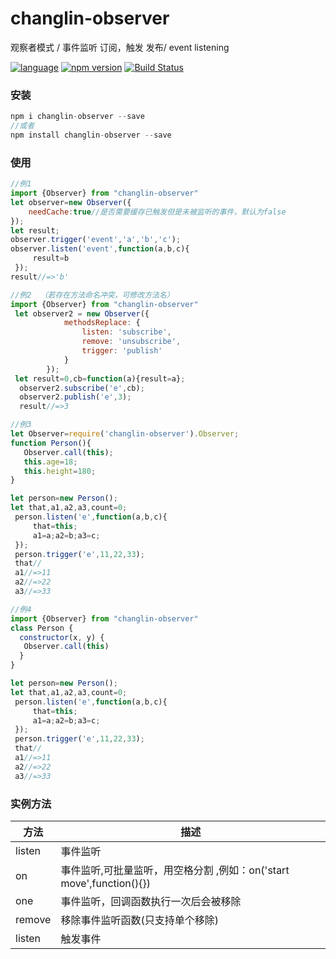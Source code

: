 # changlin-observer
观察者模式 / 事件监听 订阅，触发 发布/  event listening


[![language](https://img.shields.io/badge/language-javascript-orange.svg)](https://github.com/ChangLin-CN/changlin-observer.git)        [![npm version](https://img.shields.io/npm/v/changlin-observer.svg)](https://www.npmjs.com/package/changlin-observer)  [![Build Status](https://travis-ci.org/changlin-cn/changlin-observer.svg?branch=master)](https://travis-ci.org/changlin-cn/changlin-observer)

### 安装
```javascript
npm i changlin-observer --save
//或者
npm install changlin-observer --save
```

### 使用
```javascript
//例1
import {Observer} from "changlin-observer"
let observer=new Observer({
    needCache:true//是否需要缓存已触发但是未被监听的事件，默认为false
});
let result;
observer.trigger('event','a','b','c');
observer.listen('event',function(a,b,c){
     result=b
 });
result//=>'b'
```

```javascript
//例2  （若存在方法命名冲突，可修改方法名）
import {Observer} from "changlin-observer"
 let observer2 = new Observer({
            methodsReplace: {
                listen: 'subscribe',
                remove: 'unsubscribe',
                trigger: 'publish'
            }
        });
 let result=0,cb=function(a){result=a};
  observer2.subscribe('e',cb);
  observer2.publish('e',3);
  result//=>3

```

```javascript
//例3
let Observer=require('changlin-observer').Observer;
function Person(){
   Observer.call(this);
   this.age=18;
   this.height=180;
}

let person=new Person();
let that,a1,a2,a3,count=0;
 person.listen('e',function(a,b,c){
     that=this;
     a1=a;a2=b;a3=c;
 });
 person.trigger('e',11,22,33);
 that//
 a1//=>11
 a2//=>22
 a3//=>33

```

```javascript
//例4
import {Observer} from "changlin-observer"
class Person {
  constructor(x, y) {
   Observer.call(this)
  }
}

let person=new Person();
let that,a1,a2,a3,count=0;
 person.listen('e',function(a,b,c){
     that=this;
     a1=a;a2=b;a3=c;
 });
 person.trigger('e',11,22,33);
 that//
 a1//=>11
 a2//=>22
 a3//=>33

```
### 实例方法
| 方法 | 描述 |
| --- | --- |
| listen | 事件监听 |
| on | 事件监听,可批量监听，用空格分割 ,例如：on('start move',function(){}) |
| one | 事件监听，回调函数执行一次后会被移除 |
| remove | 移除事件监听函数(只支持单个移除) |
| listen | 触发事件 |
